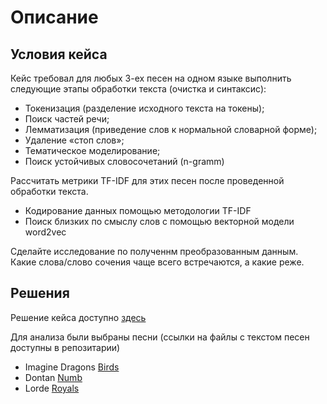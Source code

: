 # Описание

## Условия кейса
Кейс требовал для любых 3-ех песен на одном языке выполнить следующие этапы обработки текста (очистка и синтаксис):
- Токенизация (разделение исходного текста на токены);
- Поиск частей речи;
- Лемматизация (приведение слов к нормальной  словарной форме);
- Удаление «стоп слов»;
- Тематическое моделирование;
- Поиск устойчивых словосочетаний (n-gramm)

Рассчитать метрики TF-IDF для этих песен после проведенной обработки текста.
- Кодирование данных помощью методологии TF-IDF
- Поиск близких по смыслу слов с помощью векторной  модели word2vec

Сделайте исследование по полученнм преобразованным данным. Какие слова/слово сочения чаще всего встречаются, а какие реже.

## Решения

Решение кейса доступно [здесь](https://github.com/jassalm/Resume-Projects/blob/main/Case%20MTC/Keйс_МТС_Салман_Ясмина.ipynb)

Для анализа были выбраны песни (ссылки на файлы с текстом песен доступны в репозитарии)
- Imagine Dragons [Birds](https://github.com/jassalm/Resume-Projects/blob/main/Case%20MTC/Birds%20(1).txt)
- Dontan [Numb](https://github.com/jassalm/Resume-Projects/blob/main/Case%20MTC/Numb_Dotan%20(1).txt)
- Lorde [Royals](https://github.com/jassalm/Resume-Projects/blob/main/Case%20MTC/Royals%20(1).txt)


